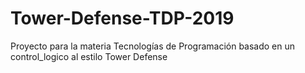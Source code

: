 # Tower-Defense-TDP-2019
Proyecto para la materia Tecnologías de Programación basado en un control_logico al estilo Tower Defense

